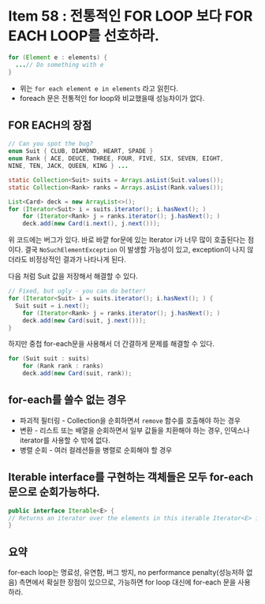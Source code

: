 # Item 58 : 전통적인 FOR LOOP 보다 FOR EACH LOOP를 선호하라.

``` java
for (Element e : elements) {
  ...// Do something with e
}
```

- 위는 ```for each element e in elements``` 라고 읽힌다. 
- foreach 문은 전통적인 for loop와 비교했을때 성능차이가 없다.

## FOR EACH의 장점

``` java
// Can you spot the bug?
enum Suit { CLUB, DIAMOND, HEART, SPADE }
enum Rank { ACE, DEUCE, THREE, FOUR, FIVE, SIX, SEVEN, EIGHT,
NINE, TEN, JACK, QUEEN, KING } ...

static Collection<Suit> suits = Arrays.asList(Suit.values()); 
static Collection<Rank> ranks = Arrays.asList(Rank.values());

List<Card> deck = new ArrayList<>();
for (Iterator<Suit> i = suits.iterator(); i.hasNext(); )
	for (Iterator<Rank> j = ranks.iterator(); j.hasNext(); ) 
    deck.add(new Card(i.next(), j.next()));
```

위 코드에는 버그가 있다. 바로  바깥 for문에 있는 Iterator i가 너무 많이 호출된다는 점이다. 결국 ```NoSuchElementException``` 이 발생할 가능성이 있고, exception이 나지 않더라도 비정상적인 결과가 나타나게 된다.

다음 처럼 Suit 값을 저장해서 해결할 수 있다.

``` java
// Fixed, but ugly - you can do better!
for (Iterator<Suit> i = suits.iterator(); i.hasNext(); ) { 
  Suit suit = i.next();
	for (Iterator<Rank> j = ranks.iterator(); j.hasNext(); ) 
    deck.add(new Card(suit, j.next()));
}
```

하지만 중첩 for-each문을 사용해서 더 간결하게 문제를 해결할 수 있다.

``` java
for (Suit suit : suits)
	for (Rank rank : ranks) 
    deck.add(new Card(suit, rank));
```

## for-each를 쓸수 없는 경우

- 파괴적 필터링 - Collection을 순회하면서 ```remove``` 함수를 호출해야 하는 경우
- 변환 - 리스트 또는 배열을 순회하면서 일부 값들을 치환해야 하는 경우, 인덱스나 iterator를 사용할 수 밖에 없다.
- 병렬 순회 - 여러 컬레션들을 병렬로 순회해야 할 경우

## Iterable interface를 구현하는 객체들은 모두 for-each 문으로 순회가능하다.

``` java
public interface Iterable<E> {
// Returns an iterator over the elements in this iterable Iterator<E> iterator();
}
```

## 요약

for-each loop는 명료성, 유연함, 버그 방지, no performance penalty(성능저하 없음) 측면에서 확실한 장점이 있으므로, 가능하면 for loop 대신에 for-each 문을 사용하라.